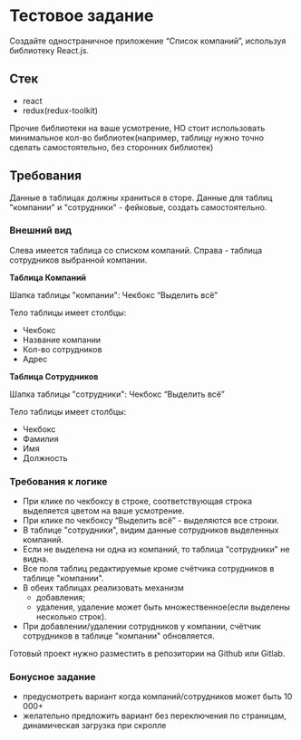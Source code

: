 # Тестовое задание
Создайте одностраничное приложение “Список компаний”, используя библиотеку React.js.

## Стек
- react
- redux(redux-toolkit)

Прочие библиотеки на ваше усмотрение, НО стоит использовать минимальное кол-во библиотек(например, таблицу нужно точно сделать самостоятельно, без сторонних библиотек)

## Требования
Данные в таблицах должны храниться в сторе.
Данные для таблиц "компании" и "сотрудники" - фейковые, создать самостоятельно.

### Внешний вид
Слева имеется таблица со списком компаний. Справа - таблица сотрудников выбранной компании.

**Таблица Компаний**

Шапка таблицы "компании": Чекбокс “Выделить всё”

Тело таблицы имеет столбцы:
- Чекбокс
- Название компании
- Кол-во сотрудников
- Адрес

**Таблица Сотрудников**

Шапка таблицы "сотрудники": Чекбокс “Выделить всё”

Тело таблицы имеет столбцы:
- Чекбокс
- Фамилия
- Имя
- Должность
 
### Требования к логике
- При клике по чекбоксу в строке, соответствующая строка выделяется цветом на ваше усмотрение. 
- При клике по чекбоксу “Выделить всё” - выделяются все строки.
- В таблице "сотрудники", видим данные сотрудников выделенных компаний.
- Если не выделена ни одна из компаний, то таблица "сотрудники" не видна.
- Все поля таблиц редактируемые кроме счётчика сотрудников в таблице "компании".
- В обеих таблицах реализовать механизм 
  - добавления;
  - удаления, удаление может быть множественное(если выделены несколько строк).
- При добавлении/удалении сотрудников у компании, счётчик сотрудников в таблице "компании" обновляется.

Готовый проект нужно разместить в репозитории на Github или Gitlab.

### Бонусное задание
- предусмотреть вариант когда компаний/сотрудников может быть 10 000+
- желательно предложить вариант без переключения по страницам, динамическая загрузка при скролле